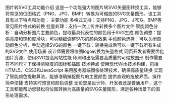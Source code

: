 图片转SVG工具功能介绍
这是一个功能强大的图片转SVG矢量图转换工具，能够将常见的位图格式（PNG、JPG、BMP）转换为可缩放的SVG矢量图形。该工具具有以下特点和功能：
主要功能
多格式支持：支持PNG、JPG、JPEG、BMP等常见图片格式的转换
批量处理：支持一次上传并转换多个图片文件
智能颜色分析：自动分析图片主要颜色，提取最具代表性的颜色用于SVG生成
颜色调整：提供亮度和饱和度滑块，可以精细调整SVG的颜色效果
手动颜色选择：可以关闭自动颜色分析，手动选择SVG的颜色
一键下载：转换完成后可以一键下载所有生成的SVG文件
使用场景
设计师需要将位图logo转换为矢量格式
网页开发者需要优化图片资源，使用SVG提高网站性能
印刷和出版需要高质量的可缩放图形
制作需要在不同尺寸下保持清晰度的图标和插图
技术特点
使用现代Web技术构建，包括HTML5、CSS3和JavaScript
采用服务器端图像处理技术，确保高质量转换
实现了智能颜色提取算法，能够准确捕捉图片的主要颜色
提供直观的拖放界面，操作简单便捷
支持实时预览和颜色调整
无论您是设计师、开发者还是普通用户，这个工具都能帮助您轻松将位图转换为高质量的SVG矢量图形，满足各种场景下的图形处理需求。
